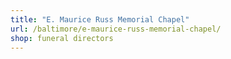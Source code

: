 ```yaml
---
title: "E. Maurice Russ Memorial Chapel"
url: /baltimore/e-maurice-russ-memorial-chapel/
shop: funeral directors
---
```

